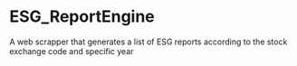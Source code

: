 # ESG_ReportEngine
A web scrapper that generates a list of ESG reports according to the stock exchange code and specific year
